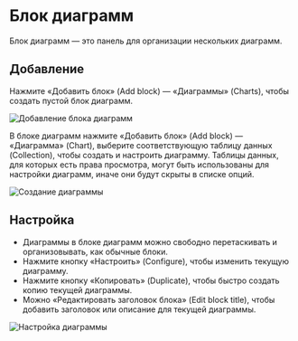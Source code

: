 # Блок диаграмм

Блок диаграмм — это панель для организации нескольких диаграмм.

## Добавление

Нажмите «Добавить блок» (Add block) — «Диаграммы» (Charts), чтобы создать пустой блок диаграмм.

![Добавление блока диаграмм](https://static-docs.nocobase.com/790faf0a126e4ffcc3ff976818325cfd.png)

В блоке диаграмм нажмите «Добавить блок» (Add block) — «Диаграмма» (Chart), выберите соответствующую таблицу данных (Collection), чтобы создать и настроить диаграмму. Таблицы данных, для которых есть права просмотра, могут быть использованы для настройки диаграмм, иначе они будут скрыты в списке опций.

![Создание диаграммы](https://static-docs.nocobase.com/93ed2fada2478fba1b243d8705717a34.png)

## Настройка

- Диаграммы в блоке диаграмм можно свободно перетаскивать и организовывать, как обычные блоки.
- Нажмите кнопку «Настроить» (Configure), чтобы изменить текущую диаграмму.
- Нажмите кнопку «Копировать» (Duplicate), чтобы быстро создать копию текущей диаграммы.
- Можно «Редактировать заголовок блока» (Edit block title), чтобы добавить заголовок или описание для текущей диаграммы.

![Настройка диаграммы](https://static-docs.nocobase.com/76787ede47aa514636dcb100f599740e.png)
